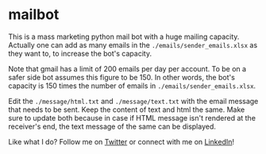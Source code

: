 # mailbot
This is a mass marketing python mail bot with a huge mailing capacity.
Actually one can add as many emails in the `./emails/sender_emails.xlsx` as they want to,
to increase the bot's capacity.

Note that gmail has a limit of 200 emails per day per account. To be on a safer side bot assumes this figure to be 150. In other words, 
the bot's capacity is 150 times the number of emails in `./emails/sender_emails.xlsx`.

Edit the `./message/html.txt` and `./message/text.txt` with the email message that needs to be sent. Keep the content of text and html the same. Make sure to update both because in case if HTML message isn't rendered at the receiver's end, the text message of the same can be displayed.

Like what I do? Follow me on [Twitter](https://twitter.com/high_in_entropy) or connect with me on [LinkedIn](https://www.linkedin.com/in/viraj-mohile-70560b157/)!
